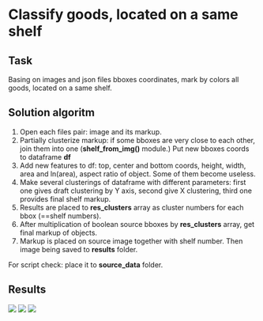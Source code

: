 # Classify goods, located on a same shelf

## Task

Basing on images and json files bboxes coordinates, mark by colors all goods, located on a same shelf.

## Solution algoritm

1. Open each files pair: image and its markup.
2. Partially clusterize markup: if some bboxes are very close to each other, join them into one (**shelf_from_img()** module.) Put new bboxes coords to dataframe **df**
3. Add new features to df: top, center and bottom coords, height, width, area and ln(area), aspect ratio of object. Some of them become useless.
4. Make several clusterings of dataframe with different parameters: first one gives draft clustering by Y axis, second give X clustering, third one provides final shelf markup.
5. Results are placed to **res_clusters** array as cluster numbers for each bbox (==shelf numbers).
6. After multiplication of boolean source bboxes by **res_clusters** array, get final markup of objects.
7. Markup is placed on source image together with shelf number. Then image being saved to **results** folder.

For script check: place it to **source_data** folder.

## Results


<img src = "https://github.com/lacmus-foundation/sharp-in/blob/master/images/59.jpg">

<img src = "https://github.com/lacmus-foundation/sharp-in/blob/master/images/75.jpg">

<img src = "https://github.com/lacmus-foundation/sharp-in/blob/master/images/109.jpg">


